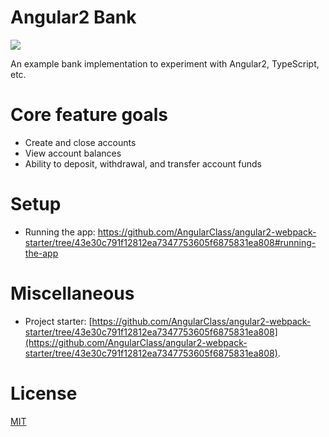 # Angular2 Bank

![](https://travis-ci.org/ritterim/angular2-bank.svg)

An example bank implementation to experiment with Angular2, TypeScript, etc.

# Core feature goals

- Create and close accounts
- View account balances
- Ability to deposit, withdrawal, and transfer account funds

# Setup

- Running the app: https://github.com/AngularClass/angular2-webpack-starter/tree/43e30c791f12812ea7347753605f6875831ea808#running-the-app

# Miscellaneous

- Project starter: [https://github.com/AngularClass/angular2-webpack-starter/tree/43e30c791f12812ea7347753605f6875831ea808](https://github.com/AngularClass/angular2-webpack-starter/tree/43e30c791f12812ea7347753605f6875831ea808).

# License
 [MIT](/LICENSE)
